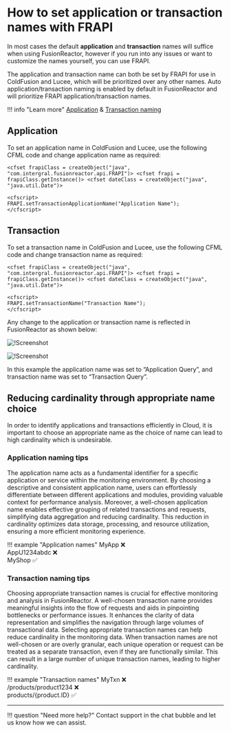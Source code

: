 # How to set application or transaction names with FRAPI

In most cases the default **application** and **transaction** names will suffice when using FusionReactor, however if you run into any issues or want to customize the names yourself, you can use FRAPI.

The application and transaction name can both be set by FRAPI for use in ColdFusion and Lucee, which will be prioritized over any other names. Auto application/transaction naming is enabled by default in FusionReactor and will prioritize FRAPI application/transaction names.

!!! info "Learn more"
    [Application](/Troubleshooting/Configuration/Application-Naming-Configuration/) & [Transaction naming](/Troubleshooting/Configuration/Transaction-Naming-Configuration/)


## Application

To set an application name in ColdFusion and Lucee, use the following CFML code and change application name as required:

```
<cfset frapiClass = createObject("java", "com.intergral.fusionreactor.api.FRAPI")> <cfset frapi = frapiClass.getInstance()> <cfset dateClass = createObject("java", "java.util.Date")>

<cfscript>
FRAPI.setTransactionApplicationName("Application Name");
</cfscript>

```


## Transaction
To set a transaction name in ColdFusion and Lucee, use the following CFML code and change transaction name as required:

```
<cfset frapiClass = createObject("java", "com.intergral.fusionreactor.api.FRAPI")> <cfset frapi = frapiClass.getInstance()> <cfset dateClass = createObject("java", "java.util.Date")>

<cfscript>
FRAPI.setTransactionName("Transaction Name");
</cfscript>
```


Any change to the application or transaction name is reflected in FusionReactor as shown below:

![!Screenshot](/Troubleshooting/images/apptxn1.png)

![!Screenshot](/Troubleshooting/images/apptxn2.png)

In this example the application name was set to “Application Query”, and transaction name was set to “Transaction Query”.

## Reducing cardinality through appropriate name choice

In order to identify applications and transactions efficiently in Cloud, it is important to choose an appropriate name as the choice of name can lead to high cardinality which is undesirable. 

### Application naming tips

The application name acts as a fundamental identifier for a specific application or service within the monitoring environment. By choosing a descriptive and consistent application name, users can effortlessly differentiate between different applications and modules, providing valuable context for performance analysis. Moreover, a well-chosen application name enables effective grouping of related transactions and requests, simplifying data aggregation and reducing cardinality. This reduction in cardinality optimizes data storage, processing, and resource utilization, ensuring a more efficient monitoring experience.


!!! example "Application names"
    MyApp ❌ <br>
    AppU1234abdc ❌<br>
    MyShop ✅

### Transaction naming tips

Choosing appropriate transaction names is crucial for effective monitoring and analysis in FusionReactor. A well-chosen transaction name provides meaningful insights into the flow of requests and aids in pinpointing bottlenecks or performance issues. It enhances the clarity of data representation and simplifies the navigation through large volumes of transactional data. Selecting appropriate transaction names can help reduce cardinality in the monitoring data. When transaction names are not well-chosen or are overly granular, each unique operation or request can be treated as a separate transaction, even if they are functionally similar. This can result in a large number of unique transaction names, leading to higher cardinality. 

!!! example "Transaction names"
    MyTxn ❌ <br>
    /products/product1234 ❌<br>
    products/{product.ID} ✅


____

!!! question "Need more help?"
    Contact support in the chat bubble and let us know how we can assist.



